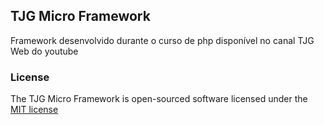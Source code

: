 ## TJG Micro Framework
Framework desenvolvido durante o curso de php disponível no canal TJG Web do youtube

### License

The TJG Micro Framework is open-sourced software licensed under the [MIT license](http://opensource.org/licenses/MIT)